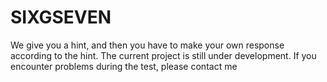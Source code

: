 # SIXGSEVEN
We give you a hint, and then you have to make your own response according to the hint. The current project is still under development. If you encounter problems during the test, please contact me
